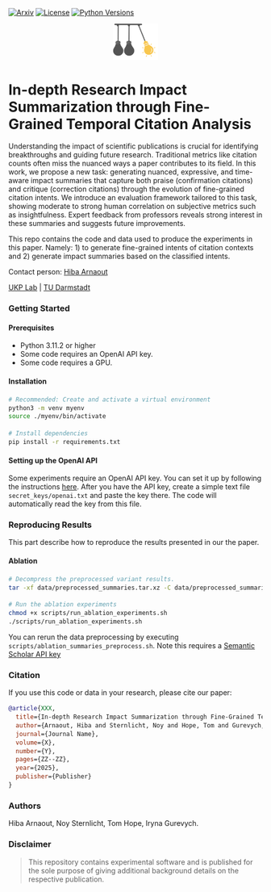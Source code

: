 [![Arxiv](https://img.shields.io/badge/Arxiv-YYMM.NNNNN-red?style=flat-square&logo=arxiv&logoColor=white)](https://put-here-your-paper.com)
[![License](https://img.shields.io/github/license/UKPLab/generating-impact-summaries)](https://opensource.org/licenses/Apache-2.0)
[![Python Versions](https://img.shields.io/badge/Python-3.11-blue.svg?style=flat&logo=python&logoColor=white)](https://www.python.org/)



<p align="center">
  <img src="impact_summaries_icon.png" alt="Centered Image" width="90" />
</p>

# In-depth Research Impact Summarization through Fine-Grained Temporal Citation Analysis




Understanding the impact of scientific publications is crucial for identifying breakthroughs and
                        guiding future research. Traditional metrics like citation counts often miss the nuanced ways a
                        paper contributes to its field. In this work, we propose a new task: generating nuanced,
                        expressive, and time-aware impact summaries that capture both praise (confirmation citations)
                        and critique (correction citations) through the evolution of fine-grained citation intents. We
                        introduce an evaluation framework tailored to this task, showing moderate to strong human
                        correlation on subjective metrics such as insightfulness. Expert feedback from professors
                        reveals strong interest in these summaries and suggests future improvements.

This repo contains the code and data used to produce the experiments in this paper. Namely: 1) to generate fine-grained intents of citation contexts and 2) generate impact summaries based on the classified intents.


Contact person: [Hiba Arnaout](mailto:hiba.arnaout@tu-darmstadt.de) 

[UKP Lab](https://www.ukp.tu-darmstadt.de/) | [TU Darmstadt](https://www.tu-darmstadt.de/
)


### Getting Started
#### Prerequisites
* Python 3.11.2 or higher
* Some code requires an OpenAI API key.
* Some code requires a GPU.

#### Installation

```bash
# Recommended: Create and activate a virtual environment
python3 -m venv myenv
source ./myenv/bin/activate

# Install dependencies
pip install -r requirements.txt
```

#### Setting up the OpenAI API
Some experiments require an OpenAI API key. You can set it up by following the instructions [here](https://beta.openai.com/docs/developer-quickstart/).
After you have the API key, create a simple text file `secret_keys/openai.txt` and paste the key there. The code will automatically read the key from this file.


### Reproducing Results
This part describe how to reproduce the results presented in our the paper.

#### Ablation

```bash
# Decompress the preprocessed variant results.
tar -xf data/preprocessed_summaries.tar.xz -C data/preprocessed_summaries

# Run the ablation experiments
chmod +x scripts/run_ablation_experiments.sh
./scripts/run_ablation_experiments.sh
```

You can rerun the data preprocessing by executing `scripts/ablation_summaries_preprocess.sh`. Note this requires a [Semantic Scholar API key](https://www.semanticscholar.org/product/api#api-key-form)

### Citation
If you use this code or data in your research, please cite our paper:

```bibtex
@article{XXX,
  title={In-depth Research Impact Summarization through Fine-Grained Temporal Citation Analysis},
  author={Arnaout, Hiba and Sternlicht, Noy and Hope, Tom and Gurevych, Iryna},
  journal={Journal Name},
  volume={X},
  number={Y},
  pages={ZZ--ZZ},
  year={2025},
  publisher={Publisher}
}
```

### Authors

Hiba Arnaout, Noy Sternlicht, Tom Hope, Iryna Gurevych.


### Disclaimer

> This repository contains experimental software and is published for the sole purpose of giving additional background details on the respective publication. 
